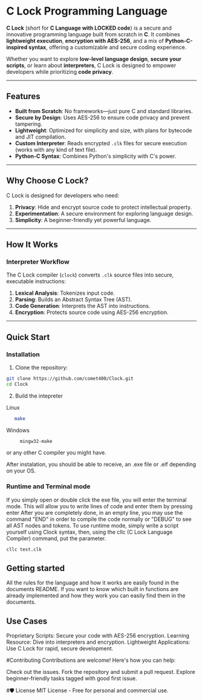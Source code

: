 # C Lock Programming Language

**C Lock** (short for **C Language with LOCKED code**) is a secure and innovative programming language built from scratch in **C**. It combines **lightweight execution**, **encryption with AES-256**, and a mix of **Python-C-inspired syntax**, offering a customizable and secure coding experience.

Whether you want to explore **low-level language design**, **secure your scripts**, or learn about **interpreters**, C Lock is designed to empower developers while prioritizing **code privacy**.

---

## Features

- **Built from Scratch**: No frameworks—just pure C and standard libraries.
- **Secure by Design**: Uses AES-256 to ensure code privacy and prevent tampering.
- **Lightweight**: Optimized for simplicity and size, with plans for bytecode and JIT compilation.
- **Custom Interpreter**: Reads encrypted `.clk` files for secure execution (works with any kind of text file).
- **Python-C Syntax**: Combines Python's simplicity with C's power.

---

## Why Choose C Lock?

C Lock is designed for developers who need:
1. **Privacy**: Hide and encrypt source code to protect intellectual property.
2. **Experimentation**: A secure environment for exploring language design.
3. **Simplicity**: A beginner-friendly yet powerful language.

---

## How It Works

### Interpreter Workflow

The C Lock compiler (`clock`) converts `.clk` source files into secure, executable instructions:
1. **Lexical Analysis**: Tokenizes input code.
2. **Parsing**: Builds an Abstract Syntax Tree (AST).
3. **Code Generation**: Interprets the AST into instructions.
4. **Encryption**: Protects source code using AES-256 encryption.

---

## Quick Start

### Installation

1. Clone the repository:
```bash
git clone https://github.com/comet400/Clock.git
cd Clock
```


2. Build the intepreter
   
Linux
```bash
   make
```

Windows
```bash
     mingw32-make
```

or any other C compiler you might have.

After instalation, you should be able to receive, an .exe file or .elf depending on your OS.

### Runtime and Terminal mode
If you simply open or double click the exe file, you will enter the terminal mode. This will allow you to write lines of code and enter them by pressing enter
After you are completely done, in an empty line, you may use the command "END" in order to compile the code normally or "DEBUG" to see all AST nodes and tokens.
To use runtime mode, simply write a script yourself using Clock syntax, then, using the cllc (C Lock Language Compiler) command, put the parameter.

```bash
cllc test.clk
```

## Getting started
All the rules for the language and how it works are easily found in the documents README. If you want to know which built in functions are already implemented and how they work
you can easily find them in the documents.


## Use Cases
Proprietary Scripts: Secure your code with AES-256 encryption.
Learning Resource: Dive into interpreters and encryption.
Lightweight Applications: Use C Lock for rapid, secure development.

#Contributing
Contributions are welcome! Here's how you can help:

Check out the issues.
Fork the repository and submit a pull request.
Explore beginner-friendly tasks tagged with good first issue.

#🛡️ License
MIT License - Free for personal and commercial use.
